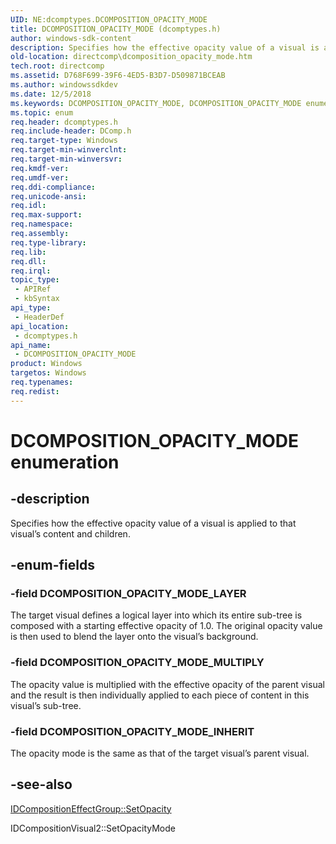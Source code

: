 ```yaml
---
UID: NE:dcomptypes.DCOMPOSITION_OPACITY_MODE
title: DCOMPOSITION_OPACITY_MODE (dcomptypes.h)
author: windows-sdk-content
description: Specifies how the effective opacity value of a visual is applied to that visual’s content and children.
old-location: directcomp\dcomposition_opacity_mode.htm
tech.root: directcomp
ms.assetid: D768F699-39F6-4ED5-B3D7-D509871BCEAB
ms.author: windowssdkdev
ms.date: 12/5/2018
ms.keywords: DCOMPOSITION_OPACITY_MODE, DCOMPOSITION_OPACITY_MODE enumeration [DirectComposition], DCOMPOSITION_OPACITY_MODE_INHERIT, DCOMPOSITION_OPACITY_MODE_LAYER, DCOMPOSITION_OPACITY_MODE_MULTIPLY, dcomptypes/DCOMPOSITION_OPACITY_MODE, dcomptypes/DCOMPOSITION_OPACITY_MODE_INHERIT, dcomptypes/DCOMPOSITION_OPACITY_MODE_LAYER, dcomptypes/DCOMPOSITION_OPACITY_MODE_MULTIPLY, directcomp.dcomposition_opacity_mode
ms.topic: enum
req.header: dcomptypes.h
req.include-header: DComp.h
req.target-type: Windows
req.target-min-winverclnt: 
req.target-min-winversvr: 
req.kmdf-ver: 
req.umdf-ver: 
req.ddi-compliance: 
req.unicode-ansi: 
req.idl: 
req.max-support: 
req.namespace: 
req.assembly: 
req.type-library: 
req.lib: 
req.dll: 
req.irql: 
topic_type:
 - APIRef
 - kbSyntax
api_type:
 - HeaderDef
api_location:
 - dcomptypes.h
api_name:
 - DCOMPOSITION_OPACITY_MODE
product: Windows
targetos: Windows
req.typenames: 
req.redist: 
---
```


# DCOMPOSITION_OPACITY_MODE enumeration


## -description


Specifies how the effective opacity value of a visual is applied to that visual’s content and children.


## -enum-fields




### -field DCOMPOSITION_OPACITY_MODE_LAYER

The target visual defines a logical layer into which its entire sub-tree is composed with a starting effective opacity of 1.0. The original opacity value is then used to blend the layer onto the visual’s background.


### -field DCOMPOSITION_OPACITY_MODE_MULTIPLY

The opacity value is multiplied with the effective opacity of the parent visual and the result is then individually applied to each piece of content in this visual’s sub-tree.


### -field DCOMPOSITION_OPACITY_MODE_INHERIT

The opacity mode is the same as that of the target visual’s parent visual.


## -see-also




<a href="https://msdn.microsoft.com/en-us/library/Hh437422(v=VS.85).aspx">IDCompositionEffectGroup::SetOpacity</a>



IDCompositionVisual2::SetOpacityMode
 

 

